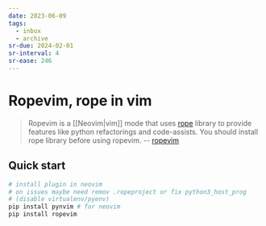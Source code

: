 ```yaml
---
date: 2023-06-09
tags:
  - inbox
  - archive
sr-due: 2024-02-01
sr-interval: 4
sr-ease: 246
---
```


# Ropevim, rope in vim

> Ropevim is a [[Neovim|vim]] mode that uses
> [rope](https://github.com/python-rope/rope) library to provide features like
> python refactorings and code-assists. You should install rope library before
> using ropevim. -- [ropevim](https://github.com/python-rope/ropevim)

## Quick start

```bash
# install plugin in neovim
# on issues maybe need remov .ropeproject or fix python3_host_prog
# (disable virtualenv/pyenv)
pip install pynvim # for neovim
pip install ropevim
```
